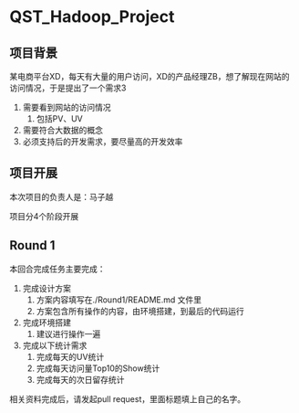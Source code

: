 # QST_Hadoop_Project

## 项目背景

某电商平台XD，每天有大量的用户访问，XD的产品经理ZB，想了解现在网站的访问情况，于是提出了一个需求3 

1. 需要看到网站的访问情况
    1. 包括PV、UV
2. 需要符合大数据的概念
3. 必须支持后的开发需求，要尽量高的开发效率

## 项目开展

本次项目的负责人是：马子越

项目分4个阶段开展

## Round 1

本回合完成任务主要完成：

1. 完成设计方案
    1. 方案内容填写在./Round1/README.md 文件里
    2. 方案包含所有操作的内容，由环境搭建，到最后的代码运行
2. 完成环境搭建
    1. 建议进行操作一遍
3. 完成以下统计需求
    1. 完成每天的UV统计
    2. 完成每天访问量Top10的Show统计
    3. 完成每天的次日留存统计

相关资料完成后，请发起pull request，里面标题填上自己的名字。






